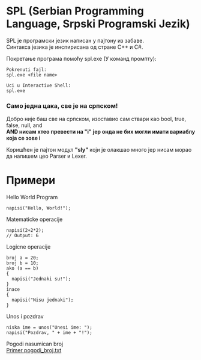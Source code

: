 # SPL (Serbian Programming Language, Srpski Programski Jezik)
SPL је програмски језик написан у пајтону из забаве.\
Синтакса језика је инспирисана од стране C++ и C#.

Покретање програма помоћу spl.ехе (У команд промпту):
```
Pokrenuti fajl:
spl.exe <file name>

Uci u Interactive Shell:
spl.exe
```

### Само једна цака, све је на српском!
Добро није баш све на српском, изоставио сам ствари као
bool, true, false, null, and \
**AND нисам хтео превести на "i" јер онда не бих могли имати вариаблу која се зове i**


Коришћен је пајтон модул **"sly"** који је олакшао много јер нисам морао да напишем цео Parser и Lexer.


# Примери

Hello World Program
```
napisi("Hello, World!");
```

Matematicke operacije
```
napisi(2+2*2);
// Output: 6
```

Logicne operacije
```
broj a = 20;
broj b = 10;
ako (a == b)
{
  napisi("Jednaki su!");
}
inace
{
  napisi("Nisu jednaki");
}
```

Unos i pozdrav
```
niska ime = unos("Unesi ime: ");
napisi("Pozdrav, " + ime + "!");
```

Pogodi nasumican broj\
[Primer pogodi_broj.txt](https://github.com/vladimirdabic/srpski-prog-jezik/blob/master/spl/Primer%20pogodi_broj.txt)
